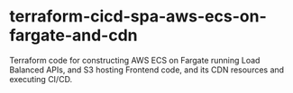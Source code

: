 # terraform-cicd-spa-aws-ecs-on-fargate-and-cdn
Terraform code for constructing AWS ECS on Fargate running Load Balanced APIs, and S3 hosting Frontend code, and its CDN resources and executing CI/CD.
